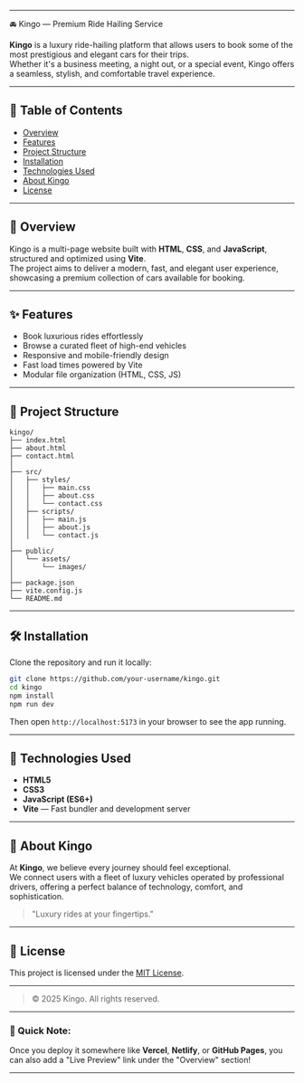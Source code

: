 

---

🚘 Kingo — Premium Ride Hailing Service

**Kingo** is a luxury ride-hailing platform that allows users to book some of the most prestigious and elegant cars for their trips.  
Whether it's a business meeting, a night out, or a special event, Kingo offers a seamless, stylish, and comfortable travel experience.

---

## 📖 Table of Contents
- [Overview](#-overview)
- [Features](#-features)
- [Project Structure](#-project-structure)
- [Installation](#-installation)
- [Technologies Used](#-technologies-used)
- [About Kingo](#-about-kingo)
- [License](#-license)

---

## 🚀 Overview

Kingo is a multi-page website built with **HTML**, **CSS**, and **JavaScript**, structured and optimized using **Vite**.  
The project aims to deliver a modern, fast, and elegant user experience, showcasing a premium collection of cars available for booking.

---

## ✨ Features

- Book luxurious rides effortlessly
- Browse a curated fleet of high-end vehicles
- Responsive and mobile-friendly design
- Fast load times powered by Vite
- Modular file organization (HTML, CSS, JS)

---

## 📂 Project Structure

```
kingo/
├── index.html
├── about.html
├── contact.html
│
├── src/
│   ├── styles/
│   │   ├── main.css
│   │   ├── about.css
│   │   └── contact.css
│   ├── scripts/
│   │   ├── main.js
│   │   ├── about.js
│   │   └── contact.js
│
├── public/
│   └── assets/
│       └── images/
│
├── package.json
├── vite.config.js
└── README.md
```

---

## 🛠 Installation

Clone the repository and run it locally:

```bash
git clone https://github.com/your-username/kingo.git
cd kingo
npm install
npm run dev
```

Then open `http://localhost:5173` in your browser to see the app running.

---

## 🧰 Technologies Used

- **HTML5**
- **CSS3**
- **JavaScript (ES6+)**
- **Vite** — Fast bundler and development server

---

## 🧠 About Kingo

At **Kingo**, we believe every journey should feel exceptional.  
We connect users with a fleet of luxury vehicles operated by professional drivers, offering a perfect balance of technology, comfort, and sophistication.

> "Luxury rides at your fingertips."

---

## 📜 License

This project is licensed under the [MIT License](LICENSE).

---

> © 2025 Kingo. All rights reserved.

---

### 🎯 Quick Note:  
Once you deploy it somewhere like **Vercel**, **Netlify**, or **GitHub Pages**, you can also add a "Live Preview" link under the "Overview" section!

---

